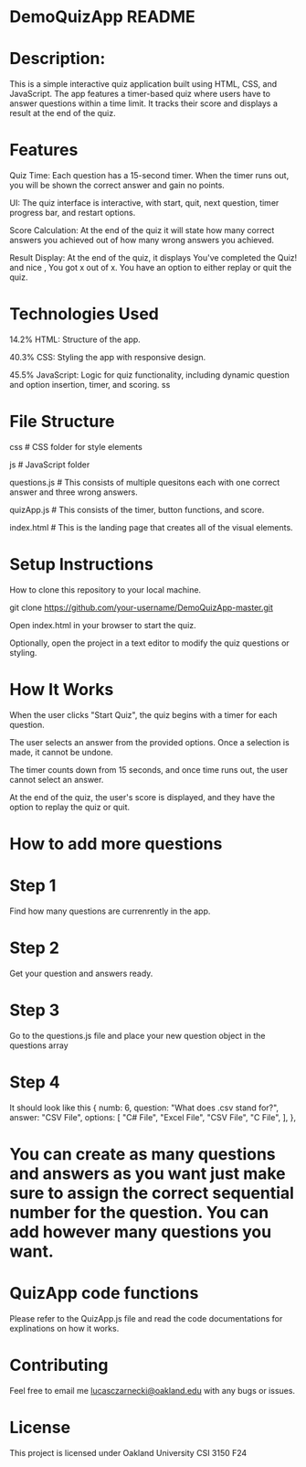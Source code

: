 # DemoQuizApp README

# Description: 

This is a simple interactive quiz application built using HTML, CSS, and JavaScript. The app features a timer-based quiz where users have to answer questions within a time limit. It tracks their score and displays a result at the end of the quiz. 

# Features

Quiz Time: Each question has a 15-second timer. When the timer runs out, you will be shown the correct answer and gain no points.

UI: The quiz interface is interactive, with start, quit, next question, timer progress bar, and restart options.

Score Calculation: At the end of the quiz it will state how many correct answers you achieved out of how many wrong answers you achieved.

Result Display: At the end of the quiz, it displays You've completed the Quiz! and nice , You got x out of x. You have an option to either replay or quit the quiz.

# Technologies Used

14.2% HTML: Structure of the app.

40.3% CSS: Styling the app with responsive design.

45.5% JavaScript: Logic for quiz functionality, including dynamic question and option insertion, timer, and scoring.
ss
# File Structure

css  # CSS folder for style elements


js    # JavaScript folder

questions.js  # This consists of multiple quesitons each with one correct answer and three wrong answers.

quizApp.js  # This consists of the timer, button functions, and score.

index.html         # This is the landing page that creates all of the visual elements.

# Setup Instructions

How to clone this repository to your local machine.

git clone https://github.com/your-username/DemoQuizApp-master.git

Open index.html in your browser to start the quiz.

Optionally, open the project in a text editor to modify the quiz questions or styling.

# How It Works

When the user clicks "Start Quiz", the quiz begins with a timer for each question.

The user selects an answer from the provided options. Once a selection is made, it cannot be undone.

The timer counts down from 15 seconds, and once time runs out, the user cannot select an answer.

At the end of the quiz, the user's score is displayed, and they have the option to replay the quiz or quit.


# How to add more questions

# Step 1
Find how many questions are currenrently in the app.
# Step 2 
Get your question and answers ready.
# Step 3
Go to the questions.js file and place your new question object in the questions array
# Step 4
It should look like this 
{
    numb: 6,
    question: "What does .csv stand for?",
    answer: "CSV File",
    options: [
      "C# File",
      "Excel File",
      "CSV File",
      "C File",
    ],
  },

# You can create as many questions and answers as you want just make sure to assign the correct sequential number for the question. You can add however many questions you want.


# QuizApp code functions
Please refer to the QuizApp.js file and read the code documentations for explinations on how it works.

# Contributing

Feel free to email me lucasczarnecki@oakland.edu with any bugs or issues.

# License

This project is licensed under Oakland University CSI 3150 F24
